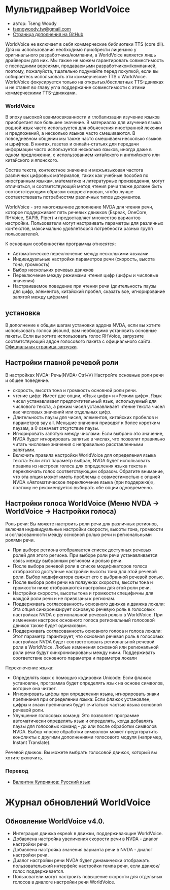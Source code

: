 # Мультидрайвер WorldVoice

* автор: Tseng Woody
* <tsengwoody.tw@gmail.com>
* [Страница дополнения на GitHub](https://github.com/tsengwoody/WorldVoice)

WorldVoice не включает в себя коммерческие библиотеки TTS (core dll). Для их использования необходимо приобрести лицензию у оригинального разработчика/компании, а WorldVoice является лишь драйвером для них.
Мы также не можем гарантировать совместимость с последними версиями, продаваемыми разработчиком/компанией, поэтому, пожалуйста, тщательно подумайте перед покупкой, если вы собираетесь использовать эти коммерческие TTS с WorldVoice.
WorldVoice фокусируется только на открытых/бесплатных TTS-движках и не ставит во главу угла поддержание совместимости с этими коммерческими TTS-движками.

### WorldVoice

В эпоху высокой взаимосвязанности и глобализации изучение языков приобретает все большее значение. В материалах для изучения языка родной язык часто используется для объяснения иностранной лексики и предложений, а несколько языков часто смешиваются. В повседневном общении мы также часто смешиваем несколько языков и шрифтов. В книгах, газетах и онлайн-статьях для передачи информации часто используется несколько языков, иногда даже в одном предложении, с использованием китайского и английского или китайского и японского.

Состав текста, контекстное значение и межъязыковая частота различных цифровых материалов, таких как учебные пособия по иностранным языкам, математике и литературные произведения, могут отличаться, и соответствующий метод чтения речи также должен быть соответствующим образом скорректирован, чтобы лучше соответствовать потребностям различных типов документов.

WorldVoice - это многоязычное дополнение NVDA для чтения речи, которое поддерживает пять речевых движков (Espeak, OneCore, RHVoice, SAPI5, Piper) и предоставляет множество вариантов настройки. Пользователи могут настраивать параметры для различных контекстов, максимально удовлетворяя потребности разных групп пользователей.

К основным особенностям программы относятся:

* Автоматическое переключение между несколькими языками
* Индивидуальные настройки параметров речи (скорость, высота тона, громкость)
* Выбор нескольких речевых движков
* Переключение между режимами чтения цифр (цифры и числовые значения)
* Настраиваемое поведение при чтении речи (длительность паузы для цифр, элементов, китайский пробел, сказать все, игнорирование запятой между цифрами)

## установка

В дополнение к общим шагам установки аддона NVDA, если вы хотите использовать голоса aisound, вам необходимо установить основные пакеты. Если вы хотите использовать голос RHVoice, загрузите соответствующий аддон голосового пакета с официального сайта. [Официальная страница загрузки](https://rhvoice.org/languages/).

## Настройки главной речевой роли

В настройках NVDA: Речь(NVDA+Ctrl+V) Настройте основные роли речи и общее поведение.

* скорость, высота тона и громкость основной роли речи.
* чтение цифр: Имеет две опции, «Язык цифр» и «Режим цифр». Язык чисел устанавливает предпочтительный язык, используемый для числового текста, а режим чисел устанавливает чтение текста чисел как числовых значений или отдельных цифр.
* Длительность паузы для чисел, элементов, китайских пробелов и параметров say all. Меньшие значения приводят к более коротким паузам, а 0 означает отсутствие паузы.
* Игнорировать запятую между числами: Если выбрано это значение, NVDA будет игнорировать запятые в числах, что позволит правильно читать числовые значения с неправильно расставленными запятыми.
* Включить правила настройки WorldVoice для определения языка текста: Если этот параметр выбран, NVDA будет использовать правила из настроек голоса для определения языка текста и переключать голос соответствующим образом. Обратите внимание, что эта опция может иметь проблемы с совместимостью с опцией NVDA «Автоматическое переключение языка (при поддержке)», поэтому не рекомендуется выбирать обе опции одновременно.


## Настройки голоса WorldVoice (Меню NVDA -> WorldVoice -> Настройки голоса)

Роль речи: Вы можете настроить роли речи для различных регионов, включая индивидуальные настройки скорости, высоты тона, громкости и согласованности между основной ролью речи и региональными ролями речи.

* При выборе региона отображается список доступных речевых ролей для этого региона. При выборе роли речи устанавливается связь между выбранным регионом и ролью речи.
* После выбора речевой роли в списке модификаторов голоса отобразятся доступные настройки высоты тона для этой речевой роли. Выбор модификатора свяжет его с выбранной речевой ролью.
* После выбора роли речи на ползунках скорости, высоты тона и громкости ниже отображаются настройки для этой роли речи.
* Настройки скорости, высоты тона и громкости специфичны для каждой роли речи и не привязаны к регионам.
* Поддерживать согласованность основного движка и движка локали: Эта опция синхронизирует основную речевую роль в голосовых настройках NVDA с региональной речевой ролью в WorldVoice. При изменении настроек основного голоса региональный голосовой движок также будет одинаковым.
* Поддерживать согласованность основного голоса и голоса локали: Этот параметр гарантирует, что основная речевая роль в голосовых настройках NVDA будет соответствовать региональной речевой роли в WorldVoice. Любые изменения основной или региональной роли речи будут синхронизированы между ними.
Поддерживать соответствие основного параметра и параметра локали

Переключение языка:

* Определять язык с помощью кодировки Unicode: Если флажок установлен, программа будет определять язык на основе символов, которые она читает.
* Игнорировать цифры при определении языка, игнорировать знаки препинания при определении языка: Если флажок установлен, цифры и знаки препинания будут считаться частью языка основной речевой роли.
* Улучшение голосовых команд: Это позволяет программе автоматически определять язык и определять, когда добавлять паузы для голосовых команд - до или после обработки символов NVDA. Выбор «после обработки символов» может предотвратить конфликты с другими дополнениями голосового модуля (например, Instant Translate).

Речевой движок: Вы можете выбрать голосовой движок, который вы хотите включить.

### Перевод

* [Валентин Куприянов: Русский язык](https://nvda.ru/)


# Журнал обновлений WorldVoice

## Обновление WorldVoice v4.0.

* Интеграция движка espeak в движки, поддерживающие WorldVoice.
* Добавлена настройка увеличения скорости речи в NVDA - диалог настройки речи.
* Добавлена настройка значения варианта речи в NVDA - диалог настройки речи.
* Диалог настройки речи NVDA будет динамически отображать пользовательский интерфейс настройки темпа речи, если движок/голос поддерживается.
* Пользователи могут настроить повышение скорости для отдельных голосов в диалоге настройки речи WorldVoice.
